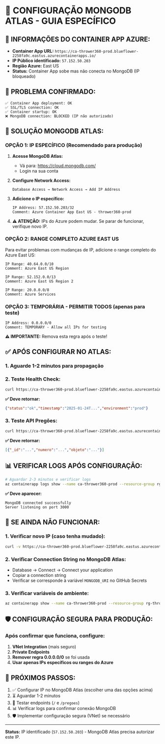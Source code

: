 # 🔧 CONFIGURAÇÃO MONGODB ATLAS - GUIA ESPECÍFICO

## 📍 **INFORMAÇÕES DO CONTAINER APP AZURE:**

- **Container App URL:** `https://ca-thrower360-prod.blueflower-2258fa9c.eastus.azurecontainerapps.io/`
- **IP Público identificado:** `57.152.50.203`
- **Região Azure:** East US
- **Status:** Container App sobe mas não conecta no MongoDB (IP bloqueado)

## 🚨 **PROBLEMA CONFIRMADO:**
```
✅ Container App deployment: OK
✅ SSL/TLS connection: OK  
✅ Container startup: OK
❌ MongoDB connection: BLOCKED (IP não autorizado)
```

## 🎯 **SOLUÇÃO MONGODB ATLAS:**

### **OPÇÃO 1: IP ESPECÍFICO (Recomendado para produção)**

1. **Acesse MongoDB Atlas:**
   - Vá para: https://cloud.mongodb.com/
   - Login na sua conta

2. **Configure Network Access:**
   ```
   Database Access → Network Access → Add IP Address
   ```

3. **Adicione o IP específico:**
   ```
   IP Address: 57.152.50.203/32
   Comment: Azure Container App East US - thrower360-prod
   ```

4. **⚠️ ATENÇÃO:** IPs do Azure podem mudar. Se parar de funcionar, verifique novo IP.

### **OPÇÃO 2: RANGE COMPLETO AZURE EAST US**

Para evitar problemas com mudanças de IP, adicione o range completo do Azure East US:

```
IP Range: 40.64.0.0/10
Comment: Azure East US Region

IP Range: 52.152.0.0/13  
Comment: Azure East US Region 2

IP Range: 20.0.0.0/8
Comment: Azure Services
```

### **OPÇÃO 3: TEMPORÁRIA - PERMITIR TODOS (apenas para teste)**

```
IP Address: 0.0.0.0/0
Comment: TEMPORARY - Allow all IPs for testing
```

**⚠️ IMPORTANTE:** Remova esta regra após o teste!

## ✅ **APÓS CONFIGURAR NO ATLAS:**

### **1. Aguarde 1-2 minutos** para propagação

### **2. Teste Health Check:**
```bash
curl https://ca-thrower360-prod.blueflower-2258fa9c.eastus.azurecontainerapps.io/
```

**✅ Deve retornar:**
```json
{"status":"ok","timestamp":"2025-01-24T...","environment":"prod"}
```

### **3. Teste API Pregões:**
```bash
curl https://ca-thrower360-prod.blueflower-2258fa9c.eastus.azurecontainerapps.io/pregoes
```

**✅ Deve retornar:**
```json
[{"_id":"...","numero":"...","objeto":"..."}]
```

## 📊 **VERIFICAR LOGS APÓS CONFIGURAÇÃO:**

```bash
# Aguardar 2-3 minutos e verificar logs
az containerapp logs show --name ca-thrower360-prod --resource-group rg-thrower360-prod --follow=false --tail=30
```

**✅ Deve aparecer:**
```
MongoDB connected successfully
Server listening on port 3000
```

## 🔄 **SE AINDA NÃO FUNCIONAR:**

### **1. Verificar novo IP (caso tenha mudado):**
```bash
curl -v https://ca-thrower360-prod.blueflower-2258fa9c.eastus.azurecontainerapps.io/ 2>&1 | grep "IPv4"
```

### **2. Verificar Connection String no MongoDB Atlas:**
- Database → Connect → Connect your application
- Copiar a connection string
- Verificar se corresponde à variável `MONGODB_URI` no GitHub Secrets

### **3. Verificar variáveis de ambiente:**
```bash
az containerapp show --name ca-thrower360-prod --resource-group rg-thrower360-prod --query "properties.template.containers[0].env" --output table
```

## 🛡️ **CONFIGURAÇÃO SEGURA PARA PRODUÇÃO:**

### **Após confirmar que funciona, configure:**

1. **VNet Integration** (mais seguro)
2. **Private Endpoints** 
3. **Remover regra 0.0.0.0/0** se foi usada
4. **Usar apenas IPs específicos ou ranges do Azure**

## 📝 **PRÓXIMOS PASSOS:**

1. ✅ Configurar IP no MongoDB Atlas (escolher uma das opções acima)
2. ⏳ Aguardar 1-2 minutos
3. 🧪 Testar endpoints (`/` e `/pregoes`)
4. 📊 Verificar logs para confirmar conexão MongoDB
5. 🛡️ Implementar configuração segura (VNet) se necessário

---
**Status:** IP identificado (`57.152.50.203`) - MongoDB Atlas precisa autorizar este IP.
